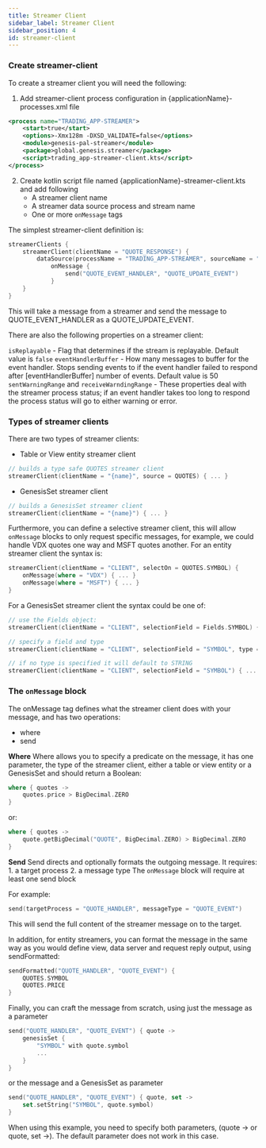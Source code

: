 ```yaml
---
title: Streamer Client
sidebar_label: Streamer Client
sidebar_position: 4
id: streamer-client
---
```


### Create streamer-client
To create a streamer client you will need the following:

1. Add streamer-client process configuration in {applicationName}-processes.xml file

```xml
<process name="TRADING_APP-STREAMER">
    <start>true</start>
    <options>-Xmx128m -DXSD_VALIDATE=false</options>
    <module>genesis-pal-streamer</module>
    <package>global.genesis.streamer</package>
    <script>trading_app-streamer-client.kts</script>
</process>
```

2. Create kotlin script file named {applicationName}-streamer-client.kts and add following
    * A streamer client name
    * A streamer data source process and stream name
    * One or more `onMessage` tags

The simplest streamer-client definition is:
```kotlin
streamerClients {
    streamerClient(clientName = "QUOTE_RESPONSE") {
        dataSource(processName = "TRADING_APP-STREAMER", sourceName = "ORDERS_OUT")
            onMessage {
                send("QUOTE_EVENT_HANDLER", "QUOTE_UPDATE_EVENT")
            }
    }
}
```

This will take a message from a streamer and send the message to QUOTE_EVENT_HANDLER as a QUOTE_UPDATE_EVENT.

There are also the following properties on a streamer client:

`isReplayable` - Flag that determines if the stream is replayable. Default value is `false`
`eventHandlerBuffer` - How many messages to buffer for the event handler. Stops sending events to if the event handler failed to respond after [eventHandlerBuffer] number of events. Default value is 50
`sentWarningRange` and `receiveWarndingRange` - These properties deal with the streamer process status; if an event handler takes too long to respond the process status will go to either warning or error. 

### Types of streamer clients

There are two types of streamer clients:

* Table or View entity streamer client
```kotlin
// builds a type safe QUOTES streamer client
streamerClient(clientName = "{name}", source = QUOTES) { ... }
```
* GenesisSet streamer client
```kotlin
// builds a GenesisSet streamer client
streamerClient(clientName = "{name}") { ... }
```

Furthermore, you can define a selective streamer client, this will allow `onMessage` blocks to only request specific messages, for example, we could handle VDX quotes one way and MSFT quotes another. For an entity streamer client the syntax is:

```kotlin
streamerClient(clientName = "CLIENT", selectOn = QUOTES.SYMBOL) {
    onMessage(where = "VDX") { ... }
    onMessage(where = "MSFT") { ... }
}
```

For a GenesisSet streamer client the syntax could be one of:

```kotlin
// use the Fields object:
streamerClient(clientName = "CLIENT", selectionField = Fields.SYMBOL) { ... }

// specify a field and type
streamerClient(clientName = "CLIENT", selectionField = "SYMBOL", type = INTEGER) { ... }

// if no type is specified it will default to STRING
streamerClient(clientName = "CLIENT", selectionField = "SYMBOL") { ... }
```

### The `onMessage` block
The onMessage tag defines what the streamer client does with your message, and has two operations:
* where
* send

**Where**
Where allows you to specify a predicate on the message, it has one parameter, the type of the streamer client, either a table or view entity or a GenesisSet and should return a Boolean:

```kotlin
where { quotes ->
    quotes.price > BigDecimal.ZERO
}
```

or:
```kotlin
where { quotes ->
    quote.getBigDecimal("QUOTE", BigDecimal.ZERO) > BigDecimal.ZERO
}
```

**Send**
Send directs and optionally formats the outgoing message. 
It requires:
    1. a target process
    2. a message type
The `onMessage` block will require at least one send block

For example:
```kotlin
send(targetProcess = "QUOTE_HANDLER", messageType = "QUOTE_EVENT")
```

This will send the full content of the streamer message on to the target.

In addition, for entity streamers, you can format the message in the same way as you would define view, data server and request reply output, using sendFormatted:

```kotlin
sendFormatted("QUOTE_HANDLER", "QUOTE_EVENT") {
    QUOTES.SYMBOL
    QUOTES.PRICE
}
```
Finally, you can craft the message from scratch, using just the message as a parameter

```kotlin
send("QUOTE_HANDLER", "QUOTE_EVENT") { quote ->
    genesisSet {
        "SYMBOL" with quote.symbol
        ...
    }
}
```
or the message and a GenesisSet as parameter

```kotlin
send("QUOTE_HANDLER", "QUOTE_EVENT") { quote, set ->
    set.setString("SYMBOL", quote.symbol)
}
```
When using this example, you need to specify both parameters, (quote -> or quote, set ->). The default parameter does not work in this case.